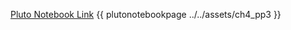 [Pluto Notebook Link](https://github.com/stefanbringuier/QuantumComputingProblemsSolutions/tree/main/notebooks/ch3/ch4_pp3.jl)
{{ plutonotebookpage ../../assets/ch4_pp3 }}